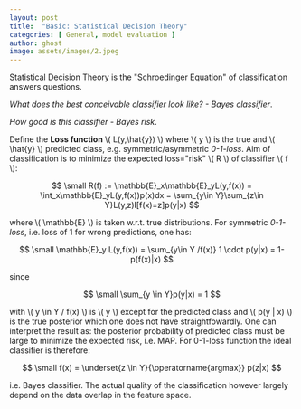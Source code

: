 ```yaml
---
layout: post
title:  "Basic: Statistical Decision Theory"
categories: [ General, model evaluation ]
author: ghost
image: assets/images/2.jpeg
---
```



Statistical Decision Theory is the "Schroedinger Equation" of classification answers questions. 

*What does the best conceivable classifier look like? - Bayes classifier*. 

*How good is this classifier - Bayes risk*. 

Define the **Loss function** \\( L(y,\hat{y}) \\) where \\( y \\) is the true and \\( \hat{y} \\) predicted class, e.g. symmetric/asymmetric *0-1-loss*. Aim of classification is to minimize the expected loss="risk"  \\( R \\) of classifier \\( f \\):

$$
    \small R(f) := \mathbb{E}_x\mathbb{E}_yL(y,f(x)) = \int_x\mathbb{E}_yL(y,f(x))p(x)dx = \sum_{y\in Y}\sum_{z\in Y}L(y,z)I[f(x)=z]p(y|x)
$$

where \\( \mathbb{E} \\) is taken w.r.t. true distributions. For symmetric *0-1-loss*, i.e. loss of 1 for wrong predictions, one has:

$$
    \small  \mathbb{E}_y L(y,f(x)) = \sum_{y\in Y /f(x)} 1 \cdot p(y|x) = 1-p(f(x)|x)
$$

since 

$$
    \small  \sum_{y \in Y}p(y|x) = 1
$$

with \\( y \in Y / f(x) \\) is \\( y \\) except for the predicted class and \\( p(y | x) \\) is the true posterior which one does not have straightfowardly. One can interpret the result as: the posterior probability of predicted class must be large to minimize the expected risk, i.e. MAP. For 0-1-loss function the ideal classifier is therefore:

$$
    \small  f(x) = \underset{z \in Y}{\operatorname{argmax}} p(z|x)
$$

i.e. Bayes classifier. The actual quality of the classification however largely depend on the data overlap in the feature space.
